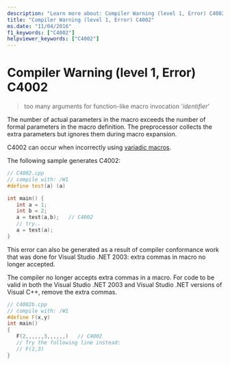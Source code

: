 ```yaml
---
description: "Learn more about: Compiler Warning (level 1, Error) C4002"
title: "Compiler Warning (level 1, Error) C4002"
ms.date: "11/04/2016"
f1_keywords: ["C4002"]
helpviewer_keywords: ["C4002"]
---
```

# Compiler Warning (level 1, Error) C4002

> too many arguments for function-like macro invocation '*identifier*'

The number of actual parameters in the macro exceeds the number of formal parameters in the macro definition. The preprocessor collects the extra parameters but ignores them during macro expansion.

C4002 can occur when incorrectly using [variadic macros](../../preprocessor/variadic-macros.md).

The following sample generates C4002:

```cpp
// C4002.cpp
// compile with: /W1
#define test(a) (a)

int main() {
   int a = 1;
   int b = 2;
   a = test(a,b);   // C4002
   // try..
   a = test(a);
}
```

This error can also be generated as a result of compiler conformance work that was done for Visual Studio .NET 2003: extra commas in macro no longer accepted.

The compiler no longer accepts extra commas in a macro. For code to be valid in both the Visual Studio .NET 2003 and Visual Studio .NET versions of Visual C++, remove the extra commas.

```cpp
// C4002b.cpp
// compile with: /W1
#define F(x,y)
int main()
{
   F(2,,,,,,3,,,,,,)   // C4002
   // Try the following line instead:
   // F(2,3)
}
```
